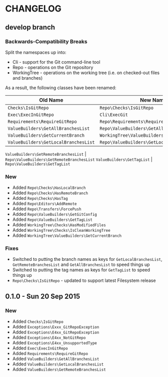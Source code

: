# CHANGELOG

## develop branch

### Backwards-Compatibility Breaks

Split the namespaces up into:

* Cli - support for the Git command-line tool
* Repo - operations on the Git repository
* WorkingTree - operations on the working tree (i.e. on checked-out files and branches)

As a result, the following classes have been renamed:

Old Name | New Name
---------|----------
`Checks\IsGitRepo` | `Repo\Checks\IsGitRepo`
`Exec\ExecInGitRepo` | `Cli\ExecGit`
`Requirements\RequireGitRepo` | `Repo\Requirements\RequireGitRepo`
`ValueBuilders\GetAllBranchesList` | `Repo\ValueBuilders\GetAllBranchesList`
`ValueBuilders\GetCurrentBranch` | `WorkingTree\ValueBuilders\GetCurrentBranch`
`ValueBuilders\GetLocalBranchesList` | `Repo\ValueBuilders\GetLocalBranchesList`

`ValueBuilders\GetRemoteBranchesList` | `Repo\ValueBuilders\GetRemoteBranchesList`
`ValueBuilders\GetTagList` | `Repo\ValueBuilders\GetTagList`

### New

* Added `Repo\Checks\HasLocalBranch`
* Added `Repo\Checks\HasRemoteBranch`
* Added `Repo\Checks\HasTag`
* Added `Repo\Editors\AddRemote`
* Added `Repo\Transfers\ForcePush`
* Added `Repo\ValueBuilders\GetGitConfig`
* Added `Repo\ValueBuilders\GetTagList`
* Added `WorkingTree\Checks\HasModifiedFiles`
* Added `WorkingTree\Checks\IsCleanWorkingTree`
* Added `WorkingTree\ValueBuilders\GetCurrentBranch`

### Fixes

* Switched to putting the branch names as keys for `GetLocalBranchesList`, `GetRemoteBranchesList` and `GetAllBranchesList` to speed things up
* Switched to putting the tag names as keys for `GetTagList` to speed things up
* `Repo\Checks\IsGitRepo` - updated to support latest Filesystem release

## 0.1.0 - Sun 20 Sep 2015

### New

* Added `Checks\IsGitRepo`
* Added `Exceptions\Exxx_GitRepoException`
* Added `Exceptions\E4xx_GitRepoException`
* Added `Exceptions\E4xx_NotGitRepo`
* Added `Exceptions\E4xx_UnsupportedType`
* Added `Exec\ExecInGitRepo`
* Added `Requirements\RequireGitRepo`
* Added `ValueBuilders\GetAllBranchesList`
* Added `ValueBuilders\GetLocalBranchesList`
* Added `ValueBuilders\GetRemoteBranchesList`
